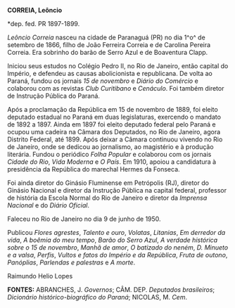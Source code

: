 **CORREIA, Leôncio**

\*dep. fed. PR 1897-1899.

*Leôncio Correia* nasceu na cidade de Paranaguá (PR) no dia 1^o^ de
setembro de 1866, filho de João Ferreira Correia e de Carolina Pereira
Correia. Era sobrinho do barão de Serro Azul e de Boaventura Clapp.

Iniciou seus estudos no Colégio Pedro II, no Rio de Janeiro, então
capital do Império, e defendeu as causas abolicionista e republicana. De
volta ao Paraná, fundou os jornais *15 de novembro* e *Diário* *do
Comércio* e colaborou com as revistas *Club Curitibano* e *Cenáculo*.
Foi também diretor de Instrução Pública do Paraná.

Após a proclamação da República em 15 de novembro de 1889, foi eleito
deputado estadual no Paraná em duas legislaturas, exercendo o mandato de
1892 a 1897. Ainda em 1897 foi eleito deputado federal pelo Paraná e
ocupou uma cadeira na Câmara dos Deputados, no Rio de Janeiro, agora
Distrito Federal, até 1899. Após deixar a Câmara continuou vivendo no
Rio de Janeiro, onde se dedicou ao jornalismo, ao magistério e à
produção literária. Fundou o periódico *Folha Popular* e colaborou com
os jornais *Cidade do Rio*, *Vida Moderna* e *O País*. Em 1910, apoiou a
candidatura à presidência da República do marechal Hermes da Fonseca.

Foi ainda diretor do Ginásio Fluminense em Petrópolis (RJ), diretor do
Ginásio Nacional e diretor da Instrução Pública na capital federal,
professor de história da Escola Normal do Rio de Janeiro e diretor da
*Imprensa Nacional* e do *Diário Oficial*.

Faleceu no Rio de Janeiro no dia 9 de junho de 1950.

Publicou *Flores agrestes*, *Talento e ouro*, *Volatas*, *Litanias*, *Em
derredor da* *vida*, *A boêmia do meu tempo*, *Barão do Serro Azul*, *A
verdade histórica sobre o 15 de* *novembro*, *Manhã de amor*, *O
batizado do neném*, *D. Minueto e a valsa*, *Perfis*, *Vultos e* *fatos
do Império e da República*, *Fruta de outono*, *Panóplias*, *Parlendas e
palestras* e *A* *morte*.

Raimundo Helio Lopes

**FONTES:** ABRANCHES, J. *Governos*; CÂM. DEP. *Deputados brasileiros*;
*Dicionário histórico-biográfico do Paraná*; NICOLAS, M. *Cem*.
